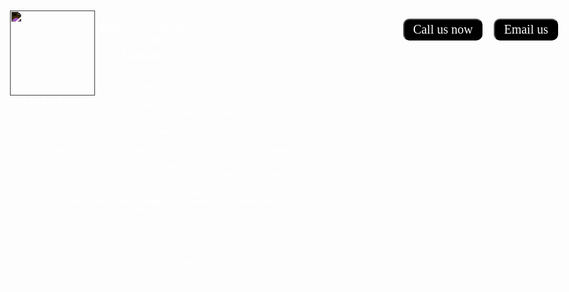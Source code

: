 <!DOCTYPE html>
<html lang="en">
<head>
    <meta charset="UTF-8">
    <meta http-equiv="X-UA-Compatible" content="IE=edge">
    <meta name="viewport" content="width=device-width, initial-scale=1.0">
    <title>Mark's Gym</title>
</head>
<link rel="preconnect" href="https://fonts.gstatic.com">
<link href="https://fonts.googleapis.com/css2?family=Baloo+Bhai+2:wght@800&display=swap" rel="stylesheet">
<style>
    body{
        color: white;
        margin: 0px;
        padding: 0px;
        background: url('img/abs-1850926_1280.jpg');
        background-size: auto;
        font-family: 'Baloo Bhai 2', cursive;
        background: contain 200px 500px;
    }
    .left{
        /* border: 2px solid red; */
       display: inline-block ;
       position: absolute;
       left: 40px;
        top: 20px;
    }
    .mid{
        /* border: 2px solid red; */
        display: block ;
        width: 50%;
        margin: 20px auto;
    }
    .right{
        position: absolute;
        /* border: 2px solid red; */
        display: inline-block ;
        right: 34px;
        top: 33px;
    }
    .navbar{
        display: inline-block;
    }
    .navbar li{
        font-size: 20px;
        display: inline-block;
    }
    .navbar li a{
        color: white;
        text-decoration: none;
        padding: 34px 23px;
    }
    .navbar li a:hover{
        text-decoration: underline;
        color: rgb(194, 140, 25);
    }
    .left img{
        width: 136px;
         filter: invert(100%);
    } 
    .left div{
        line-height: 19px;
        font-size: 20px;
        text-align: center;
    }
    .btn{
        margin-bottom: 20px;
        font-family: 'Baloo Bhai 2', cursive;
        margin: 0px 9px;
        background-color: black;
        color: white;
        padding: 4px 14px;
        border-radius: 10px;
        font-size: 20px;
        cursor: pointer;
    }
    .btn:hover{
        background-color: grey;
    }
    .container{
        /* border: 2px soid green; */
        border: 2px solid white;
        margin: 97px 734px;
        padding: 75px;
        width: 40%;
        border-radius: 28px;
    }
    .form-group input{
        font-family: 'Baloo Bhai 2',cursive;
        text-align: center;
        display: block;
        width: 508px;
        padding: 6px;
        border: 2px solid black;
        margin: 11px auto;
        font-size: 21px;
        border-radius: 8px;
    }
    .container h1{
        text-align: center;;
    }
    .container button{
        display: block;
        width: 71%;
        margin: 20px auto;

    }
   
</style>
<link rel="stylesheet" href="style.css">
<body>
    <header class="header">
        <div class="left">
            <img src="img/bg.jpg" alt="">
            <div>Mark's Gym</div>
        </div>
        <div class="mid">
            <ul class="navbar">
                <li> <a href="#" class="active">Home</a></li>
                <li> <a href="#">About Us</a></li>
                <li> <a href="#">Fitness Calculator</a></li>
                <li> <a href="#">Contact Us</a></li>
            </ul>
        </div>
        <div class="right">
            <button class="btn">Call us now</button><button class="btn">Email us</button>
        </div>
        
    </header>
    <div class="container">
        <h1>
            Join the best gym of Dehradun NOW
        </h1>
        <form action="noaction.php">
            <div class="form-group">
                <input type="text" name="" placeholder="Enter Your Name">
            </div>
            <div class="form-group">
                <input type="text" name="" placeholder="Enter Your Age">
            </div>
            <div class="form-group">
                <input type="text" name="" placeholder="Enter Your Gender">
            </div>
            <div class="form-group">
                <input type="text" name="" placeholder="Enter Your Locality">
            </div>
            <button class="btn">Submit</button>
        </form>
    </div>

</body>
</html>
